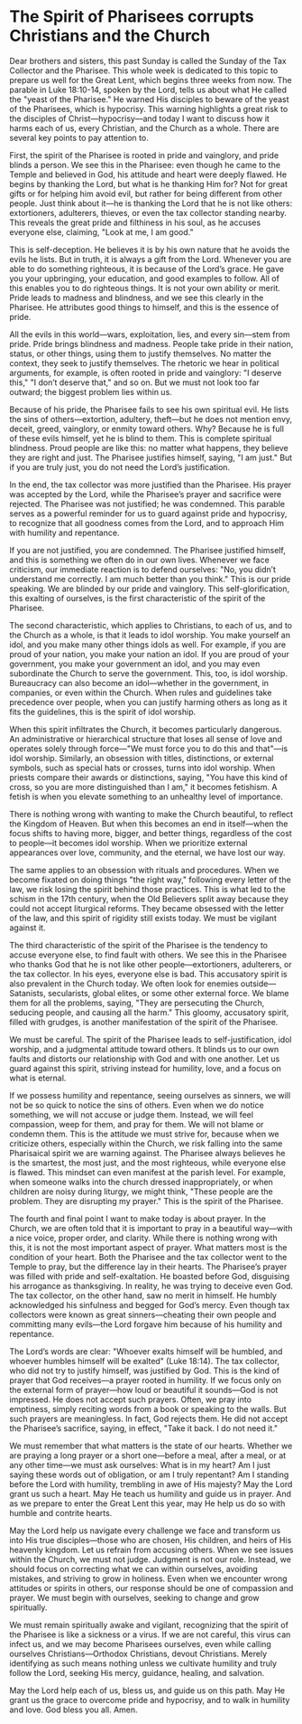 # The Spirit of Pharisees corrupts Christians and the Church

Dear brothers and sisters, this past Sunday is called the Sunday of the Tax Collector and the Pharisee. This whole week is dedicated to this topic to prepare us well for the Great Lent, which begins three weeks from now. The parable in Luke 18:10-14, spoken by the Lord, tells us about what He called the "yeast of the Pharisee." He warned His disciples to beware of the yeast of the Pharisees, which is hypocrisy. This warning highlights a great risk to the disciples of Christ—hypocrisy—and today I want to discuss how it harms each of us, every Christian, and the Church as a whole. There are several key points to pay attention to.

First, the spirit of the Pharisee is rooted in pride and vainglory, and pride blinds a person. We see this in the Pharisee: even though he came to the Temple and believed in God, his attitude and heart were deeply flawed. He begins by thanking the Lord, but what is he thanking Him for? Not for great gifts or for helping him avoid evil, but rather for being different from other people. Just think about it—he is thanking the Lord that he is not like others: extortioners, adulterers, thieves, or even the tax collector standing nearby. This reveals the great pride and filthiness in his soul, as he accuses everyone else, claiming, "Look at me, I am good."

This is self-deception. He believes it is by his own nature that he avoids the evils he lists. But in truth, it is always a gift from the Lord. Whenever you are able to do something righteous, it is because of the Lord’s grace. He gave you your upbringing, your education, and good examples to follow. All of this enables you to do righteous things. It is not your own ability or merit. Pride leads to madness and blindness, and we see this clearly in the Pharisee. He attributes good things to himself, and this is the essence of pride.

All the evils in this world—wars, exploitation, lies, and every sin—stem from pride. Pride brings blindness and madness. People take pride in their nation, status, or other things, using them to justify themselves. No matter the context, they seek to justify themselves. The rhetoric we hear in political arguments, for example, is often rooted in pride and vainglory: "I deserve this," "I don’t deserve that," and so on. But we must not look too far outward; the biggest problem lies within us.

Because of his pride, the Pharisee fails to see his own spiritual evil. He lists the sins of others—extortion, adultery, theft—but he does not mention envy, deceit, greed, vainglory, or enmity toward others. Why? Because he is full of these evils himself, yet he is blind to them. This is complete spiritual blindness. Proud people are like this: no matter what happens, they believe they are right and just. The Pharisee justifies himself, saying, "I am just." But if you are truly just, you do not need the Lord’s justification.

In the end, the tax collector was more justified than the Pharisee. His prayer was accepted by the Lord, while the Pharisee’s prayer and sacrifice were rejected. The Pharisee was not justified; he was condemned. This parable serves as a powerful reminder for us to guard against pride and hypocrisy, to recognize that all goodness comes from the Lord, and to approach Him with humility and repentance.

If you are not justified, you are condemned. The Pharisee justified himself, and this is something we often do in our own lives. Whenever we face criticism, our immediate reaction is to defend ourselves: "No, you didn’t understand me correctly. I am much better than you think." This is our pride speaking. We are blinded by our pride and vainglory. This self-glorification, this exalting of ourselves, is the first characteristic of the spirit of the Pharisee.

The second characteristic, which applies to Christians, to each of us, and to the Church as a whole, is that it leads to idol worship. You make yourself an idol, and you make many other things idols as well. For example, if you are proud of your nation, you make your nation an idol. If you are proud of your government, you make your government an idol, and you may even subordinate the Church to serve the government. This, too, is idol worship. Bureaucracy can also become an idol—whether in the government, in companies, or even within the Church. When rules and guidelines take precedence over people, when you can justify harming others as long as it fits the guidelines, this is the spirit of idol worship.

When this spirit infiltrates the Church, it becomes particularly dangerous. An administrative or hierarchical structure that loses all sense of love and operates solely through force—"We must force you to do this and that"—is idol worship. Similarly, an obsession with titles, distinctions, or external symbols, such as special hats or crosses, turns into idol worship. When priests compare their awards or distinctions, saying, "You have this kind of cross, so you are more distinguished than I am," it becomes fetishism. A fetish is when you elevate something to an unhealthy level of importance. 

There is nothing wrong with wanting to make the Church beautiful, to reflect the Kingdom of Heaven. But when this becomes an end in itself—when the focus shifts to having more, bigger, and better things, regardless of the cost to people—it becomes idol worship. When we prioritize external appearances over love, community, and the eternal, we have lost our way. 

The same applies to an obsession with rituals and procedures. When we become fixated on doing things "the right way," following every letter of the law, we risk losing the spirit behind those practices. This is what led to the schism in the 17th century, when the Old Believers split away because they could not accept liturgical reforms. They became obsessed with the letter of the law, and this spirit of rigidity still exists today. We must be vigilant against it.

The third characteristic of the spirit of the Pharisee is the tendency to accuse everyone else, to find fault with others. We see this in the Pharisee who thanks God that he is not like other people—extortioners, adulterers, or the tax collector. In his eyes, everyone else is bad. This accusatory spirit is also prevalent in the Church today. We often look for enemies outside—Satanists, secularists, global elites, or some other external force. We blame them for all the problems, saying, "They are persecuting the Church, seducing people, and causing all the harm." This gloomy, accusatory spirit, filled with grudges, is another manifestation of the spirit of the Pharisee.

We must be careful. The spirit of the Pharisee leads to self-justification, idol worship, and a judgmental attitude toward others. It blinds us to our own faults and distorts our relationship with God and with one another. Let us guard against this spirit, striving instead for humility, love, and a focus on what is eternal.

If we possess humility and repentance, seeing ourselves as sinners, we will not be so quick to notice the sins of others. Even when we do notice something, we will not accuse or judge them. Instead, we will feel compassion, weep for them, and pray for them. We will not blame or condemn them. This is the attitude we must strive for, because when we criticize others, especially within the Church, we risk falling into the same Pharisaical spirit we are warning against. The Pharisee always believes he is the smartest, the most just, and the most righteous, while everyone else is flawed. This mindset can even manifest at the parish level. For example, when someone walks into the church dressed inappropriately, or when children are noisy during liturgy, we might think, "These people are the problem. They are disrupting my prayer." This is the spirit of the Pharisee.

The fourth and final point I want to make today is about prayer. In the Church, we are often told that it is important to pray in a beautiful way—with a nice voice, proper order, and clarity. While there is nothing wrong with this, it is not the most important aspect of prayer. What matters most is the condition of your heart. Both the Pharisee and the tax collector went to the Temple to pray, but the difference lay in their hearts. The Pharisee’s prayer was filled with pride and self-exaltation. He boasted before God, disguising his arrogance as thanksgiving. In reality, he was trying to deceive even God. The tax collector, on the other hand, saw no merit in himself. He humbly acknowledged his sinfulness and begged for God’s mercy. Even though tax collectors were known as great sinners—cheating their own people and committing many evils—the Lord forgave him because of his humility and repentance.

The Lord’s words are clear: "Whoever exalts himself will be humbled, and whoever humbles himself will be exalted" (Luke 18:14). The tax collector, who did not try to justify himself, was justified by God. This is the kind of prayer that God receives—a prayer rooted in humility. If we focus only on the external form of prayer—how loud or beautiful it sounds—God is not impressed. He does not accept such prayers. Often, we pray into emptiness, simply reciting words from a book or speaking to the walls. But such prayers are meaningless. In fact, God rejects them. He did not accept the Pharisee’s sacrifice, saying, in effect, "Take it back. I do not need it."

We must remember that what matters is the state of our hearts. Whether we are praying a long prayer or a short one—before a meal, after a meal, or at any other time—we must ask ourselves: What is in my heart? Am I just saying these words out of obligation, or am I truly repentant? Am I standing before the Lord with humility, trembling in awe of His majesty? May the Lord grant us such a heart. May He teach us humility and guide us in prayer. And as we prepare to enter the Great Lent this year, may He help us do so with humble and contrite hearts.

May the Lord help us navigate every challenge we face and transform us into His true disciples—those who are chosen, His children, and heirs of His heavenly kingdom. Let us refrain from accusing others. When we see issues within the Church, we must not judge. Judgment is not our role. Instead, we should focus on correcting what we can within ourselves, avoiding mistakes, and striving to grow in holiness. Even when we encounter wrong attitudes or spirits in others, our response should be one of compassion and prayer. We must begin with ourselves, seeking to change and grow spiritually.

We must remain spiritually awake and vigilant, recognizing that the spirit of the Pharisee is like a sickness or a virus. If we are not careful, this virus can infect us, and we may become Pharisees ourselves, even while calling ourselves Christians—Orthodox Christians, devout Christians. Merely identifying as such means nothing unless we cultivate humility and truly follow the Lord, seeking His mercy, guidance, healing, and salvation.

May the Lord help each of us, bless us, and guide us on this path. May He grant us the grace to overcome pride and hypocrisy, and to walk in humility and love. God bless you all. Amen.

